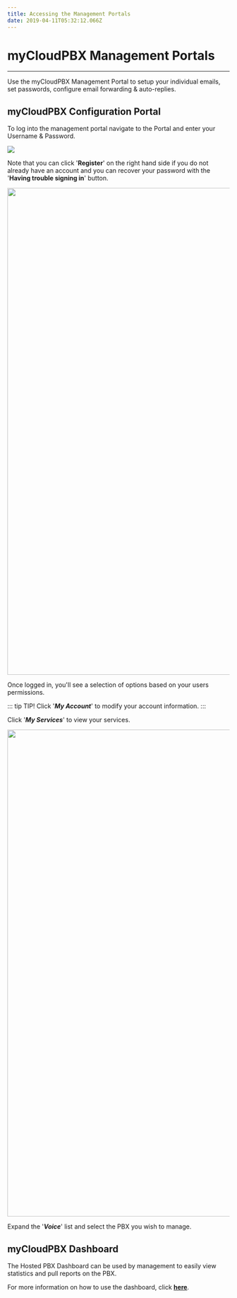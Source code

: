 ```yaml
---
title: Accessing the Management Portals
date: 2019-04-11T05:32:12.066Z
---
```

# **myCloudPBX Management Portals**

- - -

Use the myCloudPBX Management Portal to setup your individual emails, set passwords, configure email forwarding & auto-replies.

## myCloudPBX Configuration Portal

To log into the management portal navigate to the Portal and enter your Username & Password.

<img style="width: auto; height: auto;" src="/images/screen-shot-2019-04-15-at-2.49.17-pm.png">

Note that you can click '**Register**' on the right hand side if you do not already have an account and you can recover your password with the '**Having trouble signing in**' button.

<img style="width: 1100px; height: auto;" src="/images/pbx-logging-in-1.png">

Once logged in, you'll see a selection of options based on your users permissions.

::: tip TIP!
Click '**_My Account_**' to modify your account information.
:::

Click '**_My Services_**' to view your services.

<img style="width: 1100px; height: auto;" src="/images/pbx-logging-in-2.png">

Expand the '**_Voice_**' list and select the PBX you wish to manage.

## myCloudPBX Dashboard

The Hosted PBX Dashboard can be used by management to easily view statistics and pull reports on the PBX.

For more information on how to use the dashboard, click  [**here**](https://kb.mycloudpbx.com.au/guides/mycloudpbx/dashboard.html).



